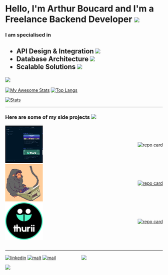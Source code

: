 <h1 align="left">Hello, I'm Arthur Boucard and I'm a Freelance Backend Developer <img src="https://github.com/TheDudeThatCode/TheDudeThatCode/blob/master/Assets/Hi.gif" width="29px"> </h1>
<h3>I am specialised in </h3>
<h2>
  <ul>
    <li>API Design & Integration <img src="https://fonts.gstatic.com/s/e/notoemoji/latest/2699_fe0f/512.gif" width="29px"></li>
    <li>Database Architecture <img src="https://fonts.gstatic.com/s/e/notoemoji/latest/1f6a7/512.gif" width="29px"></li>
    <li>Scalable Solutions <img src="https://fonts.gstatic.com/s/e/notoemoji/latest/1f680/512.gif" width="29px"></li>
  </ul>
</h2>

[![](https://visitcount.itsvg.in/api?id=arthurboucard&icon=0&color=3)](https://visitcount.itsvg.in)


<!-- [![wakatime](https://wakatime.com/badge/user/5e661680-75fe-4363-a000-151d595ee22d.svg)](https://wakatime.com/@5e661680-75fe-4363-a000-151d595ee22d) -->
[![My Awesome Stats](https://awesome-github-stats.azurewebsites.net/user-stats/arthurboucard?cardType=level-alternate&theme=vue-dark&preferLogin=false)](https://git.io/awesome-stats-card)
[![Top Langs](https://github-readme-stats.vercel.app/api/top-langs/?username=arthurboucard&exclude_repo=RUC_Data-and-Things,RUC_Physical-Computing-VR&layout=compact&theme=vue-dark)](https://github.com/anuraghazra/github-readme-stats)

[![Stats](https://github-readme-streak-stats.herokuapp.com?user=arthurboucard&theme=darcula&hide_border=true&background=273849&mode=weekly)](https://github.com/hoangsonww/Profile-Readme-Cards)

---

<h3>Here are some of my side projects <img src="https://fonts.gstatic.com/s/e/notoemoji/latest/1f331/512.gif" width="29px"></h3>

<!-- <img align="right" width="350" src="https://media4.giphy.com/media/v1.Y2lkPTc5MGI3NjExNHJxMHc4ZXgxdHBza3Z6cGV4dDhqdHVjNTdvZDlpYThuaWg4MjUwNyZlcD12MV9pbnRlcm5hbF9naWZfYnlfaWQmY3Q9Zw/l4KhQo2MESJkc6QbS/giphy.webp"  /> -->

<div style="display: flex; align-items: center; justify-content: space-between;">
  <a href="https://arthurboucard.com/" target="_blank">
    <img src="https://github.com/ArthurBoucard/ArthurBoucard/blob/master/src/portfolio.png" alt="portfolio" width="120" />
  </a>
  <a href="https://github.com/arthurboucard/Portfolio">
    <img src="https://github-readme-stats.vercel.app/api/pin/?username=arthurboucard&repo=Portfolio&theme=github_dark" alt="repo card" />
  </a>
</div>

<div style="display: flex; align-items: center; justify-content: space-between;">
  <a href="https://infinite-typing-monkey.arthurboucard.com/" target="_blank">
    <img src="https://github.com/ArthurBoucard/Infinite-Typing-Monkey/blob/master/front/src/assets/monkey.gif" alt="portfolio" width="120" />
  </a>
  <a href="https://github.com/arthurboucard/Infinite-Typing-Monkey">
    <img src="https://github-readme-stats.vercel.app/api/pin/?username=arthurboucard&repo=Infinite-Typing-Monkey&theme=github_dark" alt="repo card" />
  </a>
</div>

<div style="display: flex; align-items: center; justify-content: space-between;">
  <a href="https://thurii.fr/" target="_blank">
    <img src="https://github.com/ArthurBoucard/ArthurBoucard/blob/master/src/thurii_logo.png" alt="thurii logo" width="120" />
  </a>
  <a href="https://github.com/bouboule-corp/thurii-web-landing-page">
    <img src="https://github-readme-stats.vercel.app/api/pin/?username=bouboule-corp&repo=thurii-web-landing-page&theme=github_dark" alt="repo card" />
  </a>
</div>

<br>

---

<!-- <h2>Socials :</h2> add animated emoji  -->

<img align="right" width="260" src="https://media0.giphy.com/media/v1.Y2lkPTc5MGI3NjExb2NiYWliMTVxbG1sOXZ5Z205N3pwNndveTRkc3dkaWI5OHhndHVqaiZlcD12MV9pbnRlcm5hbF9naWZfYnlfaWQmY3Q9Zw/78XCFBGOlS6keY1Bil/giphy.webp"  />

<a href="https://www.linkedin.com/in/arthurboucard" target="_blank" style="display: inline-block;"><img src="https://img.shields.io/badge/linkedin-logo?style=for-the-badge&logo=linkedin&logoColor=white&color=%230a77b6" alt="linkedin" height="40" /></a>
<a href="https://www.malt.fr/profile/arthurboucard" target="_blank" style="display: inline-block;"><img src="https://img.shields.io/badge/malt-logo?style=for-the-badge&logo=malt&logoColor=white&color=%23fc5757" alt="malt" height="40" /></a>
<a href="mailto:arthur.boucard@hotmail.fr" target="_blank" style="display: inline-block;"><img src="https://img.shields.io/badge/mail-logo?style=for-the-badge&logo=gmail&logoColor=white&color=%2370d6a1" alt="mail" height="40" /></a>

<a href="https://wakatime.com"><img src="https://wakatime.com/share/@Bouboule/6ecb58df-1386-45f1-bac3-b977943f1c21.png" align="left" width="550" /></a>

<!--
**ArthurBoucard/ArthurBoucard** is a ✨ _special_ ✨ repository because its `README.md` (this file) appears on your GitHub profile.

[![Arthur's github stats](https://github-readme-stats.vercel.app/api?username=ArthurBoucard)](https://github.com/anuraghazra/github-readme-stats)

![Screenshot](File in repo location) 

Here are some ideas to get you started:

- 👯 I’m looking to collaborate on ...
- 💬 Ask me about ...
- 📫 How to reach me: ...
- 😄 Pronouns: ...
- ⚡ Fun fact: ...

[![Readme Card](https://github-readme-stats.vercel.app/api/pin/?username=arthurboucard&repo=Portfolio&theme=github_dark)](https://github.com/anuraghazra/github-readme-stats)

### Languages :

<img align="left" alt="C" width="26px" src="https://github.com/ArthurBoucard/ArthurBoucard/blob/master/src/c.png" />
<img align="left" alt="C++" width="26px" src="https://github.com/ArthurBoucard/ArthurBoucard/blob/master/src/c%2B%2B.png" />
<img align="left" alt="Python" width="26px" src="https://github.com/ArthurBoucard/ArthurBoucard/blob/master/src/python.png" />
<img align="left" alt="HTML5" width="26px" src="https://github.com/ArthurBoucard/ArthurBoucard/blob/master/src/html5.png" />
<img align="left" alt="CSS3" width="26px" src="https://github.com/ArthurBoucard/ArthurBoucard/blob/master/src/css3.png" />
<img align="left" alt="Bash" width="26px" src="https://github.com/ArthurBoucard/ArthurBoucard/blob/master/src/bash.png" />

<br>

### Tools :

<img align="left" alt="Visual Studio Code" width="26px" src="https://github.com/ArthurBoucard/ArthurBoucard/blob/master/src/vscode.png" />
<img align="left" alt="Git" width="26px" src="https://github.com/ArthurBoucard/ArthurBoucard/blob/master/src/git.png" />
<img align="left" alt="GithubActions" width="26px" src="https://github.com/ArthurBoucard/ArthurBoucard/blob/master/src/github_actions.png" />
-->
